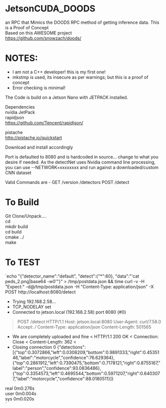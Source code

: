 # JetsonCUDA_DOODS

an RPC that Mimics the DOODS RPC method of getting inference data. This is a Proof of Concept<br>
Based on this AWESOME project<br>
https://github.com/snowzach/doods/
<br>

# NOTES: 
* I am not a C++ developer! this is my first one!
* mkstmp is used, its insecure as per warnings; but this is a proof of concept
* Error checking is minimal!

The Code is build on a Jetson Nano with JETPACK installed.


Dependencies<br>
nvidia JetPack<br>
rapidjson<br>
https://github.com/Tencent/rapidjson/<br>

pistache<br> 
http://pistache.io/quickstart<br>

Download and install accordingly

Port is defaulted to 8080 and is hardcoded in source... change to what you desire if needed. As the detectNet uses Nvidia command line processing, you can use --NETWORK=xxxxxxxx and run against a downloaded/custom CNN dataset

Valid Commands are -
GET
  /version
  /detectors
POST
  /detect

# To Build
Git Clone/Unpack....<br>
cd <where you downloaded><br>
mkdir build<br>
cd build<br>
  cmake ../<br>
  make<br>
  



# To TEST

`echo "{\"detector_name\":\"default\", \"detect\":{\"*\":60}, \"data\":\"'cat peds_2.png|base64 -w0'\"}" > /tmp/postdata.json && time curl -v -H "Expect:"  -d@/tmp/postdata.json -H "Content-Type: application/json" -X POST http://localhost:8080/detect

*   Trying 192.168.2.58...
* TCP_NODELAY set
* Connected to jetson.local (192.168.2.58) port 8080 (#0)
> POST /detect HTTP/1.1
> Host: jetson.local:8080
> User-Agent: curl/7.58.0
> Accept: */*
> Content-Type: application/json
> Content-Length: 501565
> 
* We are completely uploaded and fine
< HTTP/1.1 200 OK
< Connection: Close
< Content-Length: 362
< 
* Closing connection 0
{"detections":[{"top":0.3072866,"left":0.0308209,"bottom":0.9891333,"right":0.4535146,"label":"motorcycle","confidence":76.629364},{"top":0.2861912,"left":0.7390475,"bottom":0.7178121,"right":0.8755167,"label":"person","confidence":93.0836486},{"top":0.3354573,"left":0.4695544,"bottom":0.5971207,"right":0.6403077,"label":"motorcycle","confidence":88.0180511}]}<br>

real	0m0.276s<br>
user	0m0.004s<br>
sys	0m0.020s<br>
`
